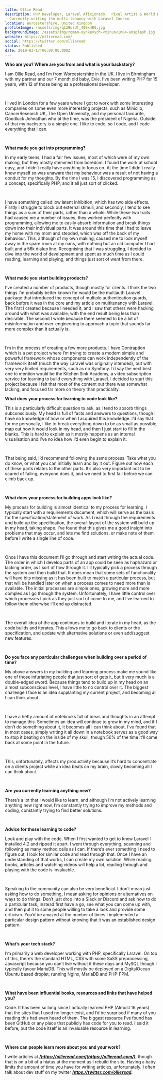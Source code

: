 ```yaml
---
title: Ollie Read
description: PHP Developer, Laravel Aficionado,  Pixel Artist & World Builder.
  Currently writing the multi-tenancy with Laravel Course.
location: Worcestershire, United Kingdom
profileImage: /assets/img/q129uzdt_400x400.jpg
backgroundImage: /assets/img/roman-synkevych-vxinuov1n84-unsplash.jpg
website: https://ollieread.com/
social: https://twitter.com/ollieread
status: Published
date: 2019-03-17T00:00:00.000Z
---
```

**Who are you? Where are you from and what is your backstory?**

I am Ollie Read, and I’m from Worcestershire in the UK. I live in Birmingham with my partner and our 7 month old baby, Evie. I’ve been writing PHP for 15 years, with 12 of those being as a professional developer.

<br>

I lived in London for a few years where I got to work with some interesting companies on some even more interesting projects, such as Miniclip, CancerResearch UK, The Open University, and my personal favourite, Goodluck Johnathan who at the time, was the president of Nigeria. Outside of that my backstory is a simple one. I like to code, so I code, and I code everything that I can.

<br>

**What made you get into programming?**

In my early teens, I had a fair few issues, most of which were of my own making, but they mostly stemmed from boredom. I found the work at school easy, and I didn’t really have anything to focus on. At the time I didn’t really know myself so was unaware that my behaviour was a result of not having a conduit for my thoughts. By the time I was 15, I discovered programming as a concept, specifically PHP, and it all just sort of clicked.

<br>

I have something called low latent inhibition, which has two side effects. Firstly I struggle to block out external stimuli, and secondly, I tend to see things as a sum of their parts, rather than a whole. While these two traits had caused me a number of issues, they worked perfectly with programming, allowing me to easily absorb information and break things down into their individual parts. It was around this time that I had to leave my home with my mom and stepdad, which was off the back of my behaviour. This, although of my own making, caused me to lock myself away in the spare room at my nans, with nothing but an old computer I had built and a 56k dialup line. Recognising that I was struggling, I decided to dive into the world of development and spent as much time as I could reading, learning and playing, and things just sort of went from there.

<br>

**What made you start building products?**

I’ve created a number of products, though mostly for clients. I think the two things I’m probably better known for would be the multiauth Laravel package that introduced the concept of multiple authentication guards, back before it was in the core and my article on multitenancy with Laravel. The first I created because I needed it, and I saw that others were hacking around with what was available, with the end result being less than desirable. The second I wrote because there seemed to be a lot of misinformation and over-engineering to approach a topic that sounds far more complex than it actually is.

<br>

I’m in the process of creating a few more products. I have Contraption which is a pet project where I’m trying to create a modern simple and powerful framework whose components can work independently of the framework itself (much the way Laravel was originally intended), but with very very limited requirements, such as no Symfony. I’d say the next best one to mention would be the Kitchen Sink Academy, a video subscription service for learning to build everything with Laravel. I decided to start this project because I felt that most of the content out there was somewhat lacking, and focused far more on theory than practicality.<br>

**What does your process for learning to code look like?**

This is a particularly difficult question to ask, as I tend to absorb things subconsciously. My head is full of facts and answers to questions, though I have no knowledge of how or when I acquired this knowledge. I’d say that for me personally, I like to break everything down to be as small as possible, map out how it would look in my head, and then I just start to fill in the blanks. This is hard to explain as it mostly happens as an internal visualisation and I’ve no idea how I’d even begin to explain it.

<br>

That being said, I’d recommend following the same process. Take what you do know, or what you can initially learn and lay it out. Figure out how each of these parts relates to the other parts. It’s also very important not to be scared of failing, everyone does it, and we need to first fall before we can climb back up.

<br>

**What does your process for building apps look like?**

My process for building is almost identical to my process for learning. I typically start with a requirements document, which will serve as the basis for the specification/statement of work. As I read through the requirements and build up the specification, the overall layout of the system will build up in my head, taking shape. I’ve found that this gives me a good insight into problems that may occur, and lets me find solutions, or make note of them before I write a single line of code.

<br>

Once I have this document I’ll go through and start writing the actual code. The order in which I develop parts of an app could be seen as haphazard or lacking order, as I sort of flow through it. I’ll typically pick a process through the system and then build that. It does mean that some sets of functionality will have bits missing as it has been built to match a particular process, but that will be handled later on when a process comes to need more than is available. The initial processes are simple ones, growing more and more complex as I go through the system. Unfortunately, I have little control over which processes I pick as they just sort of come to me, and I’ve learned to follow them otherwise I’ll end up distracted.

<br>

The overall idea of the app continues to build and iterate in my head, as the code builds and iterates. This allows me to go back to clients or the specification, and update with alternative solutions or even add/suggest new features.

<br>

**Do you face any particular challenges when building over a period of time?**

My above answers to my building and learning process make me sound like one of those infuriating people that just sort of gets it, but it very much is a double-edged sword. Because things tend to build up in my head on an almost subconscious level, I have little to no control over it. The biggest challenge I face is an idea supplanting my current project, and becoming all I can think about.

<br>

I have a hefty amount of notebooks full of ideas and thoughts in an attempt to manage this. Sometimes an idea will continue to grow in my mind, and if I don’t do something about it, it becomes all I can think about. I’ve found that in most cases, simply writing it all down in a notebook serves as a good way to stop it beating on the inside of my skull, though 50% of the time it’ll come back at some point in the future.

<br>

This, unfortunately, affects my productivity because it’s hard to concentrate on a clients project while an idea beats on my brain, slowly becoming all I can think about.

<br>

**Are you currently learning anything new?**

There’s a lot that I would like to learn, and although I’m not actively learning anything new right now, I’m constantly trying to improve my methods and coding, constantly trying to find better solutions.

<br>

**Advice for those learning to code?**

Look and play with the code. When I first wanted to get to know Laravel I installed 4.2 and ripped it apart. I went through everything, scanning and following as many method calls as I can. If there’s ever something I need to figure out, I look for similar code and read through that. Once I have an understanding of that works, I can create my own solution. While reading books, articles and watching videos will help a lot, reading through and playing with the code is invaluable.

<br>

Speaking to the community can also be very beneficial. I don’t mean just asking how to do something, I mean asking for opinions or alternatives on ways to do things. Don’t just drop into a Slack or Discord and ask how to do a particular task, instead first have a go, see what you can come up with, and then put it to some people willing to take a look and provide some criticism. You’d be amazed at the number of times I implemented a particular design pattern without knowing that it was an established design pattern.

<br>

**What’s your tech stack?**

I’m primarily a web developer working with PHP, specifically Laravel. On top of this, there’s the standard HTML, CSS with some SaSS preprocessing, Javascript because you can’t live without it these days and MySQL though I typically favour MariaDB. This will mostly be deployed on a DigitalOcean Ubuntu based droplet, running Nginx, MariaDB and PHP-FPM.

<br>

**What have been influential books, resources and links that have helped you?**

Code. It has been so long since I actually learned PHP (Almost 16 years) that the sites that I used no longer exist, and I’d be surprised if many of you reading this had even heard of them. The biggest resource I’ve found has been GitHub or any place that publicly has code for you to read. I said it before, but the code itself is an invaluable resource in learning.

<br>

**Where can people learn more about you and your work?**

I write articles at ***[https://ollieread.com](https://ollieread.com/)***, though that is on a bit of a hiatus at the moment as I rebuild the site. Having a baby limits the amount of time you have for writing articles, unfortunately. I often talk about dev stuff on my twitter ***<https://twitter.com/ollieread>.*** 

<br>